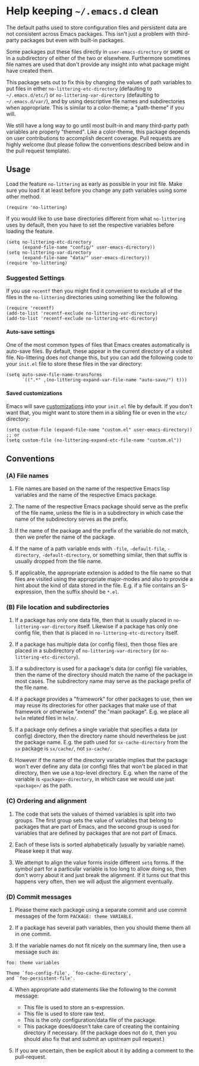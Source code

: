 Help keeping `~/.emacs.d` clean
===============================

The default paths used to store configuration files and persistent
data are not consistent across Emacs packages.  This isn't just a
problem with third-party packages but even with built-in packages.

Some packages put these files directly in `user-emacs-directory`
or `$HOME` or in a subdirectory of either of the two or elsewhere.
Furthermore sometimes file names are used that don't provide any
insight into what package might have created them.

This package sets out to fix this by changing the values of path
variables to put files in either `no-littering-etc-directory`
(defaulting to `~/.emacs.d/etc/`) or `no-littering-var-directory`
(defaulting to `~/.emacs.d/var/`), and by using descriptive file
names and subdirectories when appropriate.  This is similar to a
color-theme; a "path-theme" if you will.

We still have a long way to go until most built-in and many
third-party path variables are properly "themed".  Like a color-theme,
this package depends on user contributions to accomplish decent
coverage.  Pull requests are highly welcome (but please follow the
conventions described below and in the pull request template).

Usage
-----

Load the feature `no-littering` as early as possible in your init
file.  Make sure you load it at least before you change any path
variables using some other method.

    (require 'no-littering)

If you would like to use base directories different from what
`no-littering` uses by default, then you have to set the respective
variables before loading the feature.

    (setq no-littering-etc-directory
          (expand-file-name "config/" user-emacs-directory))
    (setq no-littering-var-directory
          (expand-file-name "data/" user-emacs-directory))
    (require 'no-littering)

### Suggested Settings

If you use `recentf` then you might find it convenient to exclude all
of the files in the `no-littering` directories using something like
the following.

    (require 'recentf)
    (add-to-list 'recentf-exclude no-littering-var-directory)
    (add-to-list 'recentf-exclude no-littering-etc-directory)

#### Auto-save settings

One of the most common types of files that Emacs creates automatically
is auto-save files.  By default, these appear in the current directory
of a visited file.  No-littering does not change this, but you can add
the following code to your `init.el` file to store these files in the
var directory:

    (setq auto-save-file-name-transforms
          `((".*" ,(no-littering-expand-var-file-name "auto-save/") t)))

#### Saved customizations

Emacs will save [customizations] into your `init.el` file by default.
If you don't want that, you might want to store them in a sibling file
or even in the `etc/` directory:

    (setq custom-file (expand-file-name "custom.el" user-emacs-directory))
	;; or
    (setq custom-file (no-littering-expand-etc-file-name "custom.el"))

Conventions
-----------

### (A) File names

1. File names are based on the name of the respective Emacs lisp
   variables and the name of the respective Emacs package.

2. The name of the respective Emacs package should serve as the
   prefix of the file name, unless the file is in a subdirectory in
   which case the name of the subdirectory serves as the prefix.

3. If the name of the package and the prefix of the variable do not
   match, then we prefer the name of the package.

4. If the name of a path variable ends with `-file`, `-default-file`,
   `-directory`, `-default-directory`, or something similar, then that
   suffix is usually dropped from the file name.

5. If applicable, the appropriate extension is added to the file name
   so that files are visited using the appropriate major-modes and
   also to provide a hint about the kind of data stored in the file.
   E.g.  if a file contains an S-expression, then the suffix should be
   `*.el`.

### (B) File location and subdirectories

1. If a package has only one data file, then that is usually placed in
   `no-littering-var-directory` itself.  Likewise if a package has
   only one config file, then that is placed in
   `no-littering-etc-directory` itself.

2. If a package has multiple data (or config files), then those files
   are placed in a subdirectory of `no-littering-var-directory` (or
   `no-littering-etc-directory`).

3. If a subdirectory is used for a package's data (or config) file
   variables, then the name of the directory should match the name of
   the package in most cases. The subdirectory name may serve as the
   package prefix of the file name.

4. If a package provides a "framework" for other packages to use,
   then we may reuse its directories for other packages that make use
   of that framework or otherwise "extend" the "main package".
   E.g. we place all `helm` related files in `helm/`.

5. If a package only defines a single variable that specifies a data
   (or config) directory, then the directory name should
   nevertheless be just the package name.  E.g. the path used for
   `sx-cache-directory` from the `sx` package is `sx/cache/`, not
   `sx-cache/`.

6. However if the name of the directory variable implies that the
   package won't ever define any data (or config) files that won't be
   placed in that directory, then we use a top-level directory.  E.g.
   when the name of the variable is `<package>-directory`, in which
   case we would use just `<package>/` as the path.

### (C) Ordering and alignment

1. The code that sets the values of themed variables is split into two
   groups.  The first group sets the value of variables that belong to
   packages that are part of Emacs, and the second group is used for
   variables that are defined by packages that are not part of Emacs.

2. Each of these lists is sorted alphabetically (usually by variable
   name).  Please keep it that way.

3. We attempt to align the value forms inside different `setq` forms.
   If the symbol part for a particular variable is too long to allow
   doing so, then don't worry about it and just break the alignment.
   If it turns out that this happens very often, then we will adjust
   the alignment eventually.

### (D) Commit messages

1. Please theme each package using a separate commit and use commit
   messages of the form `PACKAGE: theme VARIABLE`.

2. If a package has several path variables, then you should theme them
   all in one commit.

3. If the variable names do not fit nicely on the summary line, then
   use a message such as:

```
foo: theme variables

Theme `foo-config-file', `foo-cache-directory',
and `foo-persistent-file'.
```

4. When appropriate add statements like the following to the commit
   message:

   - This file is used to store an s-expression.
   - This file is used to store raw text.
   - This is the only configuration/data file of the package.
   - This package does/doesn't take care of creating the containing
     directory if necessary. (If the package does not do it, then you
     should also fix that and submit an upstream pull request.)

5. If you are uncertain, then be explicit about it by adding a comment
   to the pull-request.

[customizations]: https://www.gnu.org/software/emacs/manual/html_node/emacs/Saving-Customizations.html

<!-- Local Variables: -->
<!-- fill-column: 70 -->
<!-- End: -->

